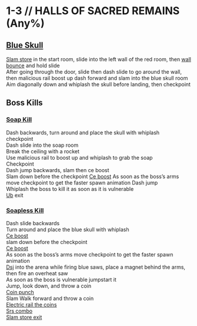# 1-3 // HALLS OF SACRED REMAINS (Any%)
## [Blue Skull](https://youtu.be/II3uolCMr6A)
[Slam store](/guides/speedrun-tech.md#slam-store) in the start room, slide into the left wall of the red room, then [wall bounce](/guides/speedrun-tech.html#wall-bounces) and hold slide<br />
After going through the door, slide then dash slide to go around the wall, then malicious rail boost up dash forward and slam into the blue skull room <br />
Aim diagonally down and whiplash the skull before landing, then checkpoint <br />
## Boss Kills
### [Soap Kill](https://youtu.be/P1LFHIxkhsY)
Dash backwards, turn around and place the skull with whiplash <br />
checkpoint <br />
Dash slide into the soap room <br />
Break the ceiling with a rocket <br />
Use malicious rail to boost up and whiplash to grab the soap <br />
Checkpoint <br />
Dash jump backwards, slam then ce boost <br />
Slam down before the checkpoint 
[Ce boost](/guides/speedrun-tech.md#ce-boost-core-eject-boost) 
As soon as the boss’s arms move checkpoint to get the faster spawn animation
Dash jump <br />
Whiplash the boss to kill it as soon as it is vulnerable <br />
[Ub](/guides/speedrun-tech.md#ub-exit) exit
### [Soapless Kill](https://youtu.be/Qva-Uw_1ukk)
Dash slide backwards <br />
Turn around and place the blue skull with whiplash <br />
[Ce boost](/guides/speedrun-tech.md#ce-boost-core-eject-boost) <br />
slam down before the checkpoint <br />
[Ce boost](/guides/speedrun-tech.md#ce-boost-core-eject-boost) <br />
As soon as the boss’s arms move checkpoint to get the faster spawn animation <br />
[Dsj](/guides/speedrun-tech.md#dsj-dash-slide-jump) into the arena while firing blue saws, place a magnet behind the arms, then fire an overheat saw <br />
As soon as the boss is vulnerable jumpstart it <br />
Jump, look down, and throw a coin <br />
[Coin punch](/guides/speedrun-tech.md#coin-punch) <br />
Slam
Walk forward and throw a coin <br />
[Electric rail the coins](/guides/speedrun-tech.md#railcoins) <br />
[Srs combo](/guides/speedrun-tech.md#srs-combo) <br />
[Slam store exit](/guides/speedrun-tech.md#slam-store-exit)